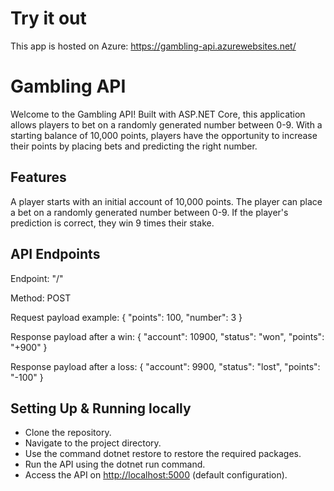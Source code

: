 # Try it out
This app is hosted on Azure: https://gambling-api.azurewebsites.net/

# Gambling API
Welcome to the Gambling API! Built with ASP.NET Core, this application allows players to bet on a randomly generated number between 0-9. With a starting balance of 10,000 points, players have the opportunity to increase their points by placing bets and predicting the right number.

## Features
A player starts with an initial account of 10,000 points.
The player can place a bet on a randomly generated number between 0-9.
If the player's prediction is correct, they win 9 times their stake.

## API Endpoints
Endpoint: "/"

Method: POST

Request payload example:
{
  "points": 100,
  "number": 3
}

Response payload after a win:
{
  "account": 10900,
  "status": "won",
  "points": "+900"
}

Response payload after a loss:
{
  "account": 9900,
  "status": "lost",
  "points": "-100"
}

## Setting Up & Running locally
- Clone the repository.
- Navigate to the project directory.
- Use the command dotnet restore to restore the required packages.
- Run the API using the dotnet run command.
- Access the API on [http://localhost:5000](http://localhost:5173) (default configuration).
